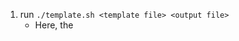 1. run `./template.sh <template file> <output file>`
     - Here, the <template file> is your ROBOT template that has been completed and <output file> is your desired output. For example, if I had a template file, template.tsv, and a desired output of output.owl:
          - `./template.sh template.tsv output.owl`